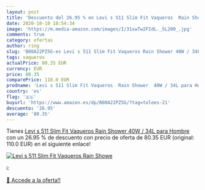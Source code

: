 ```yaml
---
layout: post
title: 'Descuento del 26.95 % en Levi s 511 Slim Fit Vaqueros  Rain Showe'
date: 2020-10-10 18:54:34
image: 'https://m.media-amazon.com/images/I/31swTw2FIdL._SL200_.jpg'
comments: true
category: ofertas
author: ring
slug: 'B00A22PZ5G-es Levi s 511 Slim Fit Vaqueros Rain Shower 40W / 34L para...'
tags: vaqueros
actualPrice: 80.35 EUR
currency: EUR
price: 80.35
comparePrice: 110.0 EUR
prodname: 'Levi s 511 Slim Fit Vaqueros  Rain Shower  40W / 34L para Hombre'
country: 'es'
flag: '🇪🇸'
buyurl: 'https://www.amazon.es/dp/B00A22PZ5G/?tag=tolees-21'
descuento: '26.95'
average: '80.35'
---
```


Tienes [Levi s 511 Slim Fit Vaqueros  Rain Shower  40W / 34L para Hombre](https://www.amazon.es/dp/B00A22PZ5G/?tag=tolees-21) con un 26.95 % de descuento con precio de oferta de 80.35 EUR (original: 110.0 EUR) en el siguiente enlace!

[![Levi s 511 Slim Fit Vaqueros  Rain Showe](https://m.media-amazon.com/images/I/31swTw2FIdL._SL200_.jpg)](https://www.amazon.es/dp/B00A22PZ5G/?tag=tolees-21)

ℹ️:


[🛒 Accede a la oferta!!](https://www.amazon.es/dp/B00A22PZ5G/?tag=tolees-21)
